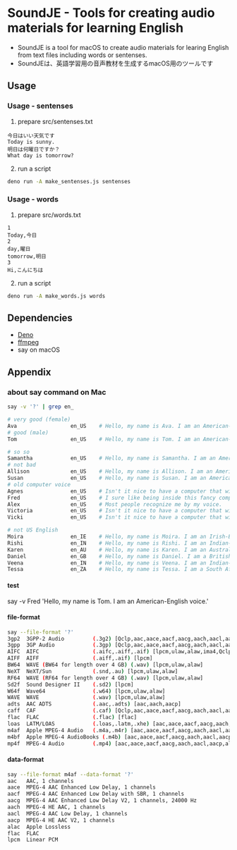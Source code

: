 # SoundJE - Tools for creating audio materials for learning English

- SoundJE is a tool for macOS to create audio materials for learing English from text files including words or sentenses.
- SoundJEは、英語学習用の音声教材を生成するmacOS用のツールです

## Usage

### Usage - sentenses

1. prepare src/sentenses.txt
```
今日はいい天気です
Today is sunny.
明日は何曜日ですか？
What day is tomorrow?
```

2. run a script
```sh
deno run -A make_sentenses.js sentenses
```

### Usage - words

1. prepare src/words.txt
```
1
Today,今日
2
day,曜日
tomorrow,明日
3
Hi,こんにちは
```

2. run a script
```sh
deno run -A make_words.js words
```

## Dependencies

- [Deno](https://deno.land/)
- [ffmpeg](https://ffmpeg.org/)
- say on macOS

## Appendix

### about say command on Mac

```sh
say -v '?' | grep en_

# very good (female)
Ava                 en_US    # Hello, my name is Ava. I am an American-English voice.
# good (male)
Tom                 en_US    # Hello, my name is Tom. I am an American-English voice.

# so so
Samantha            en_US    # Hello, my name is Samantha. I am an American-English voice.
# not bad
Allison             en_US    # Hello, my name is Allison. I am an American-English voice.
Susan               en_US    # Hello, my name is Susan. I am an American-English voice.
# old computer voice
Agnes               en_US    # Isn't it nice to have a computer that will talk to you?
Fred                en_US    # I sure like being inside this fancy computer
Alex                en_US    # Most people recognize me by my voice.
Victoria            en_US    # Isn't it nice to have a computer that will talk to you?
Vicki               en_US    # Isn't it nice to have a computer that will talk to you?

# not US English
Moira               en_IE    # Hello, my name is Moira. I am an Irish-English voice.
Rishi               en_IN    # Hello, my name is Rishi. I am an Indian-English voice.
Karen               en_AU    # Hello, my name is Karen. I am an Australian-English voice.
Daniel              en_GB    # Hello, my name is Daniel. I am a British-English voice.
Veena               en_IN    # Hello, my name is Veena. I am an Indian-English voice.
Tessa               en_ZA    # Hello, my name is Tessa. I am a South African-English voice.
```

#### test

say -v Fred 'Hello, my name is Tom. I am an American-English voice.'

#### file-format

```sh
say --file-format '?'
3gp2  3GPP-2 Audio         (.3g2) [Qclp,aac,aace,aacf,aacg,aach,aacl,aacp]
3gpp  3GP Audio            (.3gp) [Qclp,aac,aace,aacf,aacg,aach,aacl,aacp]
AIFC  AIFC                 (.aifc,.aiff,.aif) [lpcm,ulaw,alaw,ima4,Qclp]
AIFF  AIFF                 (.aiff,.aif) [lpcm]
BW64  WAVE (BW64 for length over 4 GB) (.wav) [lpcm,ulaw,alaw]
NeXT  NeXT/Sun             (.snd,.au) [lpcm,ulaw,alaw]
RF64  WAVE (RF64 for length over 4 GB) (.wav) [lpcm,ulaw,alaw]
Sd2f  Sound Designer II    (.sd2) [lpcm]
W64f  Wave64               (.w64) [lpcm,ulaw,alaw]
WAVE  WAVE                 (.wav) [lpcm,ulaw,alaw]
adts  AAC ADTS             (.aac,.adts) [aac,aach,aacp]
caff  CAF                  (.caf) [Qclp,aac,aace,aacf,aacg,aach,aacl,aacp,alac,alaw,flac,ilbc,ima4,lpcm,opus,ulaw]
flac  FLAC                 (.flac) [flac]
loas  LATM/LOAS            (.loas,.latm,.xhe) [aac,aace,aacf,aacg,aach,aacl,aacp]
m4af  Apple MPEG-4 Audio   (.m4a,.m4r) [aac,aace,aacf,aacg,aach,aacl,aacp,alac,flac,lpcm]
m4bf  Apple MPEG-4 AudioBooks (.m4b) [aac,aace,aacf,aacg,aach,aacl,aacp]
mp4f  MPEG-4 Audio         (.mp4) [aac,aace,aacf,aacg,aach,aacl,aacp,alac,flac,lpcm]
```

#### data-format

```sh
say --file-format m4af --data-format '?'
aac   AAC, 1 channels
aace  MPEG-4 AAC Enhanced Low Delay, 1 channels
aacf  MPEG-4 AAC Enhanced Low Delay with SBR, 1 channels
aacg  MPEG-4 AAC Enhanced Low Delay V2, 1 channels, 24000 Hz
aach  MPEG-4 HE AAC, 1 channels
aacl  MPEG-4 AAC Low Delay, 1 channels
aacp  MPEG-4 HE AAC V2, 1 channels
alac  Apple Lossless
flac  FLAC
lpcm  Linear PCM
```
